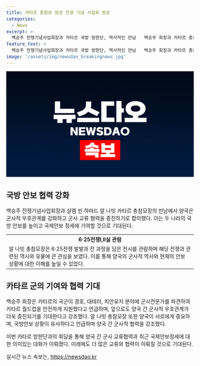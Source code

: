 ```yaml
---
title: 카타르 총참모 장관 전쟁 기념 사업회 방문
categories:
  - News
excerpt: >
  백승주 전쟁기념사업회장과 카타르 국방 방한단, 역사적인 만남   백승주 회장과 카타르 총참모장의 역사적인 만남 속에서 군사적 우호관계와 교류협력을 강조했다. 카타르 고위급 장성들과의 방한으로 대화는 심도 있었고, 카타르 총참모장은 6·25전쟁Ⅰ,Ⅱ실을 관람하며 전쟁의 역사적 배경에 관심을 보였다. 미래에도 군사적 우호관계 증진을 희망하며, 대한민국 국방의 역사에 관심을 표명했다.
feature_text: >
  백승주 전쟁기념사업회장과 카타르 국방 방한단, 역사적인 만남   백승주 회장과 카타르 총참모장의 역사적인 만남 속에서 군사적 우호관계와 교류협력을 강조했다. 카타르 고위급 장성들과의 방한으로 대화는 심도 있었고, 카타르 총참모장은 6·25전쟁Ⅰ,Ⅱ실을 관람하며 전쟁의 역사적 배경에 관심을 보였다. 미래에도 군사적 우호관계 증진을 희망하며, 대한민국 국방의 역사에 관심을 표명했다.
image: '/assets/img/newsdao_breakingnews.jpg'
---
```


<p><img src="/assets/img/newsdao_breakingnews.jpg" alt="flaretime 속보" /></p>

<h2 data-ke-size="size26">국방 안보 협력 강화</h2>

<p data-ke-size="size16">백승주 전쟁기념사업회장과 살렘 빈 하마드 알 나빗 카타르 총참모장의 만남에서 양국은 군사적 우호관계를 강화하고 군사 교류 협력을 증진하기로 합의했다. 이는 두 나라의 국방 안보를 높이고 국제안보 정세에 기여할 것으로 기대된다.</p>

<table>
    <tr>
        <td style="text-align: center; height: 17px;"><b>6·25전쟁Ⅰ,Ⅱ실 관람</b></td>
    </tr>
    <tr>
        <td>알 나빗 총참모장은 6·25전쟁 발발과 전 과정을 담은 전시를 관람하며 해당 전쟁과 관련된 역사와 유물에 큰 관심을 보였다. 이를 통해 양국의 군사적 역사와 현재의 안보 상황에 대한 이해를 높일 수 있었다.</td>
    </tr>
</table>

<h2 data-ke-size="size26">카타르 군의 기여와 협력 기대</h2>

<p data-ke-size="size16">백승주 회장은 카타르의 국군이 경호, 대테러, 치안유지 분야에 군사전문가를 파견하여 카타르 월드컵을 안전하게 지원했다고 언급하며, 앞으로도 양국 간 군사적 우호관계가 더욱 증진되기를 기대한다고 강조했다. 알 나빗 총참모장 또한 양국이 서로에게 중요하며, 국방안보 상황이 유사하다고 언급하며 양국 간 군사적 협력을 강조했다.</p>

<p data-ke-size="size16">이번 카타르 방한단과의 회담을 통해 양국 간 군사 교류협력과 최근 국제안보정세에 대한 의미있는 대화가 이뤄졌다. 미래에도 더 많은 교류와 협력이 이뤄질 것으로 기대된다.</p>
실시간 뉴스 속보는, <a href="https://newsdao.kr" rel="dofollow">https://newsdao.kr</a>


